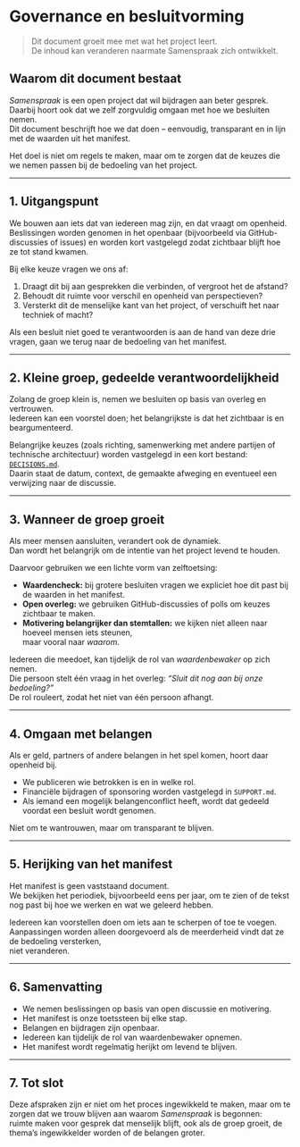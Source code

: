 # Governance en besluitvorming

> Dit document groeit mee met wat het project leert.  
> De inhoud kan veranderen naarmate Samenspraak zich ontwikkelt.

## Waarom dit document bestaat

*Samenspraak* is een open project dat wil bijdragen aan beter gesprek.  
Daarbij hoort ook dat we zelf zorgvuldig omgaan met hoe we besluiten nemen.  
Dit document beschrijft hoe we dat doen – eenvoudig, transparant en in lijn met de waarden uit het manifest.

Het doel is niet om regels te maken, maar om te zorgen dat de keuzes die we nemen passen bij de bedoeling van het project.

---

## 1. Uitgangspunt

We bouwen aan iets dat van iedereen mag zijn, en dat vraagt om openheid.  
Beslissingen worden genomen in het openbaar (bijvoorbeeld via GitHub-discussies of issues) en worden kort vastgelegd zodat zichtbaar blijft hoe ze tot stand kwamen.  

Bij elke keuze vragen we ons af:

1. Draagt dit bij aan gesprekken die verbinden, of vergroot het de afstand?  
2. Behoudt dit ruimte voor verschil en openheid van perspectieven?  
3. Versterkt dit de menselijke kant van het project, of verschuift het naar techniek of macht?

Als een besluit niet goed te verantwoorden is aan de hand van deze drie vragen, gaan we terug naar de bedoeling van het manifest.

---

## 2. Kleine groep, gedeelde verantwoordelijkheid

Zolang de groep klein is, nemen we besluiten op basis van overleg en vertrouwen.  
Iedereen kan een voorstel doen; het belangrijkste is dat het zichtbaar is en beargumenteerd.  

Belangrijke keuzes (zoals richting, samenwerking met andere partijen of technische architectuur) worden vastgelegd in een kort bestand: [`DECISIONS.md`](DECISIONS.md).  
Daarin staat de datum, context, de gemaakte afweging en eventueel een verwijzing naar de discussie.

---

## 3. Wanneer de groep groeit

Als meer mensen aansluiten, verandert ook de dynamiek.  
Dan wordt het belangrijk om de intentie van het project levend te houden.  

Daarvoor gebruiken we een lichte vorm van zelftoetsing:

- **Waardencheck:** bij grotere besluiten vragen we expliciet hoe dit past bij de waarden in het manifest.  
- **Open overleg:** we gebruiken GitHub-discussies of polls om keuzes zichtbaar te maken.  
- **Motivering belangrijker dan stemtallen:** we kijken niet alleen naar hoeveel mensen iets steunen,  
  maar vooral naar *waarom*.  

Iedereen die meedoet, kan tijdelijk de rol van *waardenbewaker* op zich nemen.  
Die persoon stelt één vraag in het overleg: *“Sluit dit nog aan bij onze bedoeling?”*  
De rol rouleert, zodat het niet van één persoon afhangt.

---

## 4. Omgaan met belangen

Als er geld, partners of andere belangen in het spel komen, hoort daar openheid bij.  

- We publiceren wie betrokken is en in welke rol.  
- Financiële bijdragen of sponsoring worden vastgelegd in `SUPPORT.md`.  
- Als iemand een mogelijk belangenconflict heeft, wordt dat gedeeld voordat een besluit wordt genomen.  

Niet om te wantrouwen, maar om transparant te blijven.

---

## 5. Herijking van het manifest

Het manifest is geen vaststaand document.  
We bekijken het periodiek, bijvoorbeeld eens per jaar, om te zien of de tekst nog past bij hoe we werken en wat we geleerd hebben.  

Iedereen kan voorstellen doen om iets aan te scherpen of toe te voegen.  
Aanpassingen worden alleen doorgevoerd als de meerderheid vindt dat ze de bedoeling versterken,  
niet veranderen.

---

## 6. Samenvatting

- We nemen beslissingen op basis van open discussie en motivering.  
- Het manifest is onze toetssteen bij elke stap.  
- Belangen en bijdragen zijn openbaar.  
- Iedereen kan tijdelijk de rol van waardenbewaker opnemen.  
- Het manifest wordt regelmatig herijkt om levend te blijven.

---

## 7. Tot slot

Deze afspraken zijn er niet om het proces ingewikkeld te maken, maar om te zorgen dat we trouw blijven aan waarom *Samenspraak* is begonnen:  
ruimte maken voor gesprek dat menselijk blijft, ook als de groep groeit, de thema’s ingewikkelder worden of de belangen groter.
